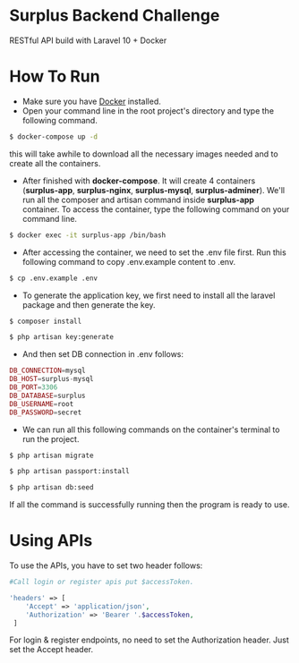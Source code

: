 
# Surplus Backend Challenge

RESTful API build with Laravel 10 + Docker


# How To Run
- Make sure you have [Docker](https://www.docker.com/) installed.
- Open your command line in the root project's directory and type the following command.

```sh
$ docker-compose up -d
```
this will take awhile to download all the necessary images needed and to create all the containers.

- After finished with **docker-compose**. It will create 4 containers (**surplus-app**, **surplus-nginx**, **surplus-mysql**, **surplus-adminer**). We'll run all the composer and artisan command inside **surplus-app** container. To access the container, type the following command on your command line.
```sh
$ docker exec -it surplus-app /bin/bash
```
- After accessing the container, we need to set the .env file first. Run this following command to copy .env.example content to .env.
```sh
$ cp .env.example .env
```
- To generate the application key, we first need to install all the laravel package and then generate the key.
```sh
$ composer install
```
```sh
$ php artisan key:generate
```
- And then set DB connection in .env follows:
```php
DB_CONNECTION=mysql
DB_HOST=surplus-mysql
DB_PORT=3306
DB_DATABASE=surplus
DB_USERNAME=root
DB_PASSWORD=secret
```
- We can run all this following commands on the container's terminal to run the project.

```sh
$ php artisan migrate
```
```sh
$ php artisan passport:install
```
```sh
$ php artisan db:seed
```
If all the command is successfully running then the program is ready to use.

# Using APIs

To use the APIs, you have to set two header follows:
```php
#Call login or register apis put $accessToken. 

'headers' => [
    'Accept' => 'application/json',
    'Authorization' => 'Bearer '.$accessToken,
 ] 
```
For login & register endpoints, no need to set the Authorization header. Just set the Accept header.
